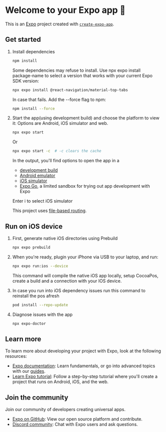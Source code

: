 # Welcome to your Expo app 👋

This is an [Expo](https://expo.dev) project created with [`create-expo-app`](https://www.npmjs.com/package/create-expo-app).

## Get started

1. Install dependencies

   ```bash
   npm install
   ```
   Some dependencies may refuse to install. Use npx expo install package-name to select a version that works with your current Expo SDK version:

   ```bash
   npx expo install @react-navigation/material-top-tabs
   ```

   In case that fails. Add the --force flag to npm:

   ```bash
   npm install --force
   ```

2. Start the app(using development build) and choose the platform to view it: Options are Android, iOS simulator and web.

   ```bash
   npx expo start
   ```

   Or

   ```bash
   npx expo start -c  # -c clears the cache
   ```

   In the output, you'll find options to open the app in a

   - [development build](https://docs.expo.dev/develop/development-builds/introduction/)
   - [Android emulator](https://docs.expo.dev/workflow/android-studio-emulator/)
   - [iOS simulator](https://docs.expo.dev/workflow/ios-simulator/)
   - [Expo Go](https://expo.dev/go), a limited sandbox for trying out app development with Expo

   Enter i to select iOS simulator

   This project uses [file-based routing](https://docs.expo.dev/router/introduction).

## Run on iOS device

1. First, generate native iOS directories using Prebuild

   ```bash
   npx expo prebuild
   ```

2. When you're ready, plugin your iPhone via USB to your laptop, and run:

   ```bash
   npx expo run:ios --device
   ```

   This command will compile the native iOS app locally, setup CocoaPos, create a build and a connection with your IOS device.

3. In case you run into iOS dependency issues run this command to reinstall the pos afresh

   ```bash
   pod install --repo-update
   ```

4. Diagnose issues with the app

   ```bash
   npx expo-doctor
   ```
   
## Learn more

To learn more about developing your project with Expo, look at the following resources:

- [Expo documentation](https://docs.expo.dev/): Learn fundamentals, or go into advanced topics with our [guides](https://docs.expo.dev/guides).
- [Learn Expo tutorial](https://docs.expo.dev/tutorial/introduction/): Follow a step-by-step tutorial where you'll create a project that runs on Android, iOS, and the web.

## Join the community

Join our community of developers creating universal apps.

- [Expo on GitHub](https://github.com/expo/expo): View our open source platform and contribute.
- [Discord community](https://chat.expo.dev): Chat with Expo users and ask questions.
